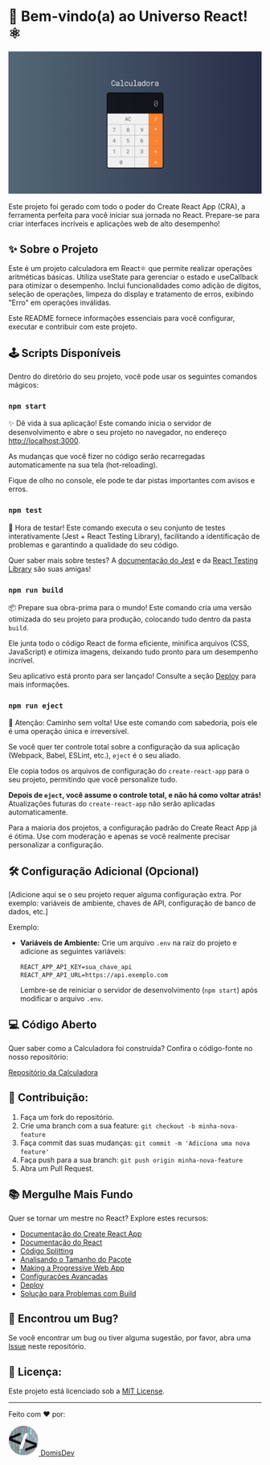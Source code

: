 
# 🚀 Bem-vindo(a) ao Universo React! ⚛️

![Calculadora em React](src/img/iMac-24-1120x630.png)

Este projeto foi gerado com todo o poder do Create React App (CRA), a ferramenta perfeita para você iniciar sua jornada no React. Prepare-se para criar interfaces incríveis e aplicações web de alto desempenho!

## ✨ Sobre o Projeto

Este é um projeto calculadora em  React⚛️  que permite realizar operações aritméticas básicas. Utiliza useState para gerenciar o estado e useCallback para otimizar o desempenho. Inclui funcionalidades como adição de dígitos, seleção de operações, limpeza do display e tratamento de erros, exibindo "Erro" em operações inválidas.

Este README fornece informações essenciais para você configurar, executar e contribuir com este projeto.

## 🕹️ Scripts Disponíveis

Dentro do diretório do seu projeto, você pode usar os seguintes comandos mágicos:

### `npm start`

✨ Dê vida à sua aplicação! Este comando inicia o servidor de desenvolvimento e abre o seu projeto no navegador, no endereço [http://localhost:3000](http://localhost:3000).

As mudanças que você fizer no código serão recarregadas automaticamente na sua tela (hot-reloading).

Fique de olho no console, ele pode te dar pistas importantes com avisos e erros.

### `npm test`

🧪 Hora de testar! Este comando executa o seu conjunto de testes interativamente (Jest + React Testing Library), facilitando a identificação de problemas e garantindo a qualidade do seu código.

Quer saber mais sobre testes? A [documentação do Jest](https://jestjs.io/docs/getting-started) e da [React Testing Library](https://testing-library.com/docs/react-testing-library/intro/) são suas amigas!

### `npm run build`

📦 Prepare sua obra-prima para o mundo! Este comando cria uma versão otimizada do seu projeto para produção, colocando tudo dentro da pasta `build`.

Ele junta todo o código React de forma eficiente, minifica arquivos (CSS, JavaScript) e otimiza imagens, deixando tudo pronto para um desempenho incrível.

Seu aplicativo está pronto para ser lançado! Consulte a seção [Deploy](#-deploy) para mais informações.

### `npm run eject`

🚨 Atenção: Caminho sem volta! Use este comando com sabedoria, pois ele é uma operação única e irreversível.

Se você quer ter controle total sobre a configuração da sua aplicação (Webpack, Babel, ESLint, etc.), `eject` é o seu aliado.

Ele copia todos os arquivos de configuração do `create-react-app` para o seu projeto, permitindo que você personalize tudo.

**Depois de `eject`, você assume o controle total, e não há como voltar atrás!** Atualizações futuras do `create-react-app` não serão aplicadas automaticamente.

Para a maioria dos projetos, a configuração padrão do Create React App já é ótima. Use com moderação e apenas se você realmente precisar personalizar a configuração.

## 🛠️ Configuração Adicional (Opcional)

[Adicione aqui se o seu projeto requer alguma configuração extra. Por exemplo: variáveis de ambiente, chaves de API, configuração de banco de dados, etc.]

Exemplo:

*   **Variáveis de Ambiente:**
    Crie um arquivo `.env` na raiz do projeto e adicione as seguintes variáveis:

    ```
    REACT_APP_API_KEY=sua_chave_api
    REACT_APP_API_URL=https://api.exemplo.com
    ```

    Lembre-se de reiniciar o servidor de desenvolvimento (`npm start`) após modificar o arquivo `.env`.

## 💻 Código Aberto

Quer saber como a Calculadora foi construída? Confira o código-fonte no nosso repositório:

[Repositório da Calculadora](https://github.com/Domisnnet/calculadora-em-React)    

## 🤝 Contribuição:

1.  Faça um fork do repositório.
2.  Crie uma branch com a sua feature: `git checkout -b minha-nova-feature`
3.  Faça commit das suas mudanças: `git commit -m 'Adiciona uma nova feature'`
4.  Faça push para a sua branch: `git push origin minha-nova-feature`
5.  Abra um Pull Request.

## 📚 Mergulhe Mais Fundo

Quer se tornar um mestre no React? Explore estes recursos:

*   [Documentação do Create React App](https://create-react-app.dev/docs/getting-started)
*   [Documentação do React](https://reactjs.org/docs/getting-started.html)
*   [Código Splitting](https://reactjs.org/docs/code-splitting.html)
*   [Analisando o Tamanho do Pacote](https://create-react-app.dev/docs/analyzing-the-bundle-size/)
*   [Making a Progressive Web App](https://create-react-app.dev/docs/making-a-progressive-web-app/)
*   [Configurações Avançadas](https://create-react-app.dev/docs/advanced-configuration/)
*   [Deploy](https://create-react-app.dev/docs/deployment/)
*   [Solução para Problemas com Build](https://create-react-app.dev/docs/troubleshooting/)

## 🐛 Encontrou um Bug?

Se você encontrar um bug ou tiver alguma sugestão, por favor, abra uma [Issue](https://github.com/Domisnnet/calculadora-em-React/issues) neste repositório.

## 📝 Licença:

Este projeto está licenciado sob a [MIT License](LICENSE).

---

Feito com ❤️ por:

<a href="https://github.com/Domisnnet">
    <img src="src/img/DomisDev.png" width="60px" height="60px" alt="Acessar perfil GitHub">
    DomisDev
</a>